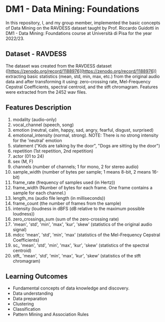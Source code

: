 # DM1 - Data Mining: Foundations

In this repository, I, and my group member, implemented the basic concepts  of Data Mining on the RAVDESS dataset taught by Prof. Riccardo Guidotti in DM1 - Data Mining: Foundations course at Università di Pisa for the year 2022/23.

## Dataset - RAVDESS

The dataset was created from the RAVDESS dataset ([https://zenodo.org/record/1188976](https://zenodo.org/record/1188976)) extracting basic statistics (mean, std, min, max, etc.) from the original audio data and after transforming it using: zero-crossing rate, Mel-Frequency Cepstral Coefficients, spectral centroid, and the stft chromagram. Features were extracted from the 2452 wav files.

## Features Description

1. modality (audio-only)
2. vocal_channel (speech, song)
3. emotion (neutral, calm, happy, sad, angry, fearful, disgust, surprised)
4. emotional_intensity (normal, strong). NOTE: There is no strong intensity for the 'neutral' emotion
5. statement ("Kids are talking by the door", "Dogs are sitting by the door")
6. repetition (1st repetition, 2nd repetition)
7. actor (01 to 24)
8. sex (M, F)
9. channels (number of channels; 1 for mono, 2 for stereo audio)
10. sample_width (number of bytes per sample; 1 means 8-bit, 2 means 16-bit)
11. frame_rate (frequency of samples used (in Hertz))
12. frame_width (Number of bytes for each frame. One frame contains a sample for each channel.)
13. length_ms (audio file length (in milliseconds))
14. frame_count (the number of frames from the sample)
15. intensity (loudness in dBFS (dB relative to the maximum possible loudness))
16. zero_crossings_sum (sum of the zero-crossing rate)
17. 'mean', 'std', 'min', 'max', 'kur', 'skew' (statistics of the original audio signal)
18. mdcc 'mean', 'std', 'min', 'max' (statistics of the Mel-Frequency Cepstral Coefficients)
19. sc_ 'mean', 'std', 'min', 'max', 'kur', 'skew' (statistics of the spectral centroid)
20. stft_ 'mean', 'std', 'min', 'max', 'kur', 'skew' (statistics of the stft chromagram)

## Learning Outcomes

* Fundamental concepts of data knowledge and discovery.
* Data understanding
* Data preparation
* Clustering
* Classification
* Pattern Mining and Association Rules
